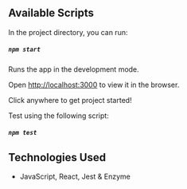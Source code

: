 ## Available Scripts

In the project directory, you can run:

##### `npm start`

Runs the app in the development mode.

Open [http://localhost:3000](http://localhost:3000) to view it in the browser.

Click anywhere to get project started!

Test using the following script: 
##### `npm test`

## Technologies Used
- JavaScript, React, Jest & Enzyme